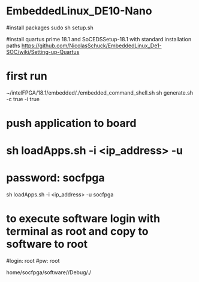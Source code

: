 # EmbeddedLinux_DE10-Nano

#install packages
sudo sh setup.sh

#install quartus prime 18.1 and SoCEDSSetup-18.1 with standard installation paths
https://github.com/NicolasSchuck/EmbeddedLinux_De1-SOC/wiki/Setting-up-Quartus


# first run
~/intelFPGA/18.1/embedded/./embedded_command_shell.sh
sh generate.sh -c true -i true

# push application to board
# sh loadApps.sh -i <ip_address> -u <user>
# password: socfpga

sh loadApps.sh -i <ip_address> -u socfpga

# to execute software login with terminal as root and copy to software to root
#login: root
#pw: root

home/socfpga/software/<project>/Debug/./<executable>
